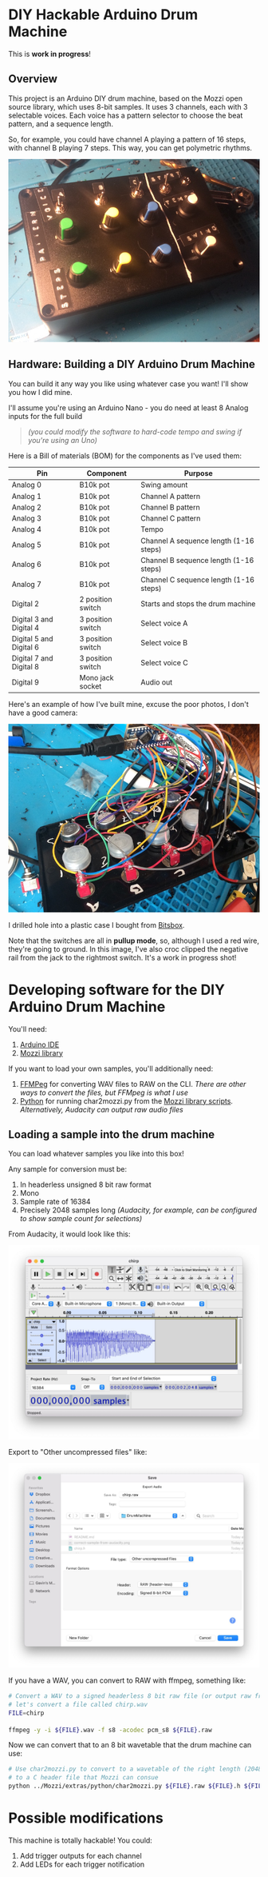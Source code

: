 DIY Hackable Arduino Drum Machine
==

This is **work in progress**!

Overview
--

This project is an Arduino DIY drum machine, based on the Mozzi open source library, which uses 8-bit samples. It uses 3 channels, each with 3 selectable voices.  Each voice has a pattern selector to choose the beat pattern, and a sequence length.

So, for example, you could have channel A playing a pattern of 16 steps, with channel B playing 7 steps. This way, you can get polymetric rhythms.

![img/fully-built-drum-machine.jpg](img/fully-built-drum-machine.jpg)

Hardware: Building a DIY Arduino Drum Machine
--

You can build it any way you like using whatever case you want! I'll show you how I did mine.

I'll assume you're using an Arduino Nano - you do need at least 8 Analog inputs for the full build

> _(you could modify the software to hard-code tempo and swing if you're using an Uno)_

Here is a Bill of materials (BOM) for the components as I've used them:

Pin | Component          | Purpose
--- |--------------------| --- 
Analog 0 | B10k pot | Swing amount
Analog 1 | B10k pot | Channel A pattern
Analog 2 | B10k pot | Channel B pattern
Analog 3 | B10k pot | Channel C pattern
Analog 4 | B10k pot | Tempo
Analog 5 | B10k pot | Channel A sequence length (1-16 steps)
Analog 6 | B10k pot | Channel B sequence length (1-16 steps)
Analog 7 | B10k pot | Channel C sequence length (1-16 steps)
Digital 2 | 2 position switch  | Starts and stops the drum machine
Digital 3 and Digital 4 | 3 position switch  | Select voice A
Digital 5 and Digital 6 | 3 position switch  | Select voice B
Digital 7 and Digital 8 | 3 position switch  | Select voice C
Digital 9 | Mono jack socket | Audio out 

Here's an example of how I've built mine, excuse the poor photos, I don't have a good camera:

![img/panel-wiring.jpg](img/panel-wiring.jpg)

I drilled hole into a plastic case I bought from [Bitsbox](https://www.bitsbox.co.uk/).

Note that the switches are all in **pullup mode**, so, although I used a red wire, they're going to ground. In this image, I've also croc clipped the negative rail from the jack to the rightmost switch. It's a work in progress shot!

Developing software for the DIY Arduino Drum Machine
==

You'll need:

1. [Arduino IDE](https://www.arduino.cc/en/software/)
2. [Mozzi library](https://sensorium.github.io/Mozzi/)

If you want to load your own samples, you'll additionally need: 

1. [FFMPeg](https://ffmpeg.org/) for converting WAV files to RAW on the CLI. _There are other ways to convert the files, but FFMpeg is what I use_
2. [Python](https://www.python.org/) for running char2mozzi.py from the [Mozzi library scripts](https://github.com/sensorium/Mozzi/tree/master/extras/python). _Alternatively, Audacity can output raw audio files_

Loading a sample into the drum machine
--

You can load whatever samples you like into this box!

Any sample for conversion must be:
1. In headerless unsigned 8 bit raw format
2. Mono
3. Sample rate of 16384
4. Precisely 2048 samples long _(Audacity, for example, can be configured to show sample count for selections)_

From Audacity, it would look like this:

![img/correct-sample-from-audacity.jpg](img/correct-sample-from-audacity.jpg)

Export to "Other uncompressed files" like:

![img/export-from-audacity.jpg](img/export-from-audacity.jpg)

If you have a WAV, you can convert to RAW with ffmpeg, something like:

```bash
# Convert a WAV to a signed headerless 8 bit raw file (or output raw from your audio editor)
# let's convert a file called chirp.wav
FILE=chirp

ffmpeg -y -i ${FILE}.wav -f s8 -acodec pcm_s8 ${FILE}.raw
```

Now we can convert that to an 8 bit wavetable that the drum machine can use:

```bash
# Use char2mozzi.py to convert to a wavetable of the right length (2048)
# to a C header file that Mozzi can consue
python ../Mozzi/extras/python/char2mozzi.py ${FILE}.raw ${FILE}.h ${FILE} 16384
```

Possible modifications
==

This machine is totally hackable! You could:

1. Add trigger outputs for each channel
2. Add LEDs for each trigger notification
